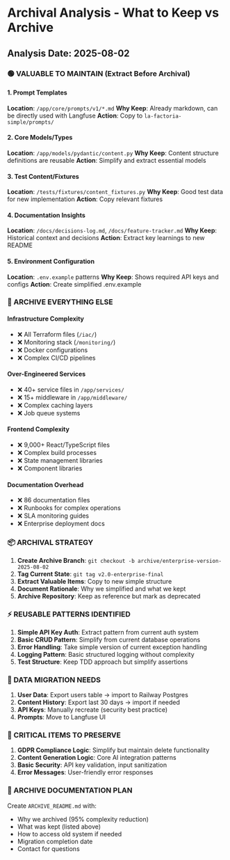 # Archival Analysis - What to Keep vs Archive

## Analysis Date: 2025-08-02

### 🟢 VALUABLE TO MAINTAIN (Extract Before Archival)

#### 1. Prompt Templates
**Location**: `/app/core/prompts/v1/*.md`
**Why Keep**: Already markdown, can be directly used with Langfuse
**Action**: Copy to `la-factoria-simple/prompts/`

#### 2. Core Models/Types
**Location**: `/app/models/pydantic/content.py`
**Why Keep**: Content structure definitions are reusable
**Action**: Simplify and extract essential models

#### 3. Test Content/Fixtures
**Location**: `/tests/fixtures/content_fixtures.py`
**Why Keep**: Good test data for new implementation
**Action**: Copy relevant fixtures

#### 4. Documentation Insights
**Location**: `/docs/decisions-log.md`, `/docs/feature-tracker.md`
**Why Keep**: Historical context and decisions
**Action**: Extract key learnings to new README

#### 5. Environment Configuration
**Location**: `.env.example` patterns
**Why Keep**: Shows required API keys and configs
**Action**: Create simplified .env.example

### 🔴 ARCHIVE EVERYTHING ELSE

#### Infrastructure Complexity
- ❌ All Terraform files (`/iac/`)
- ❌ Monitoring stack (`/monitoring/`)
- ❌ Docker configurations
- ❌ Complex CI/CD pipelines

#### Over-Engineered Services
- ❌ 40+ service files in `/app/services/`
- ❌ 15+ middleware in `/app/middleware/`
- ❌ Complex caching layers
- ❌ Job queue systems

#### Frontend Complexity
- ❌ 9,000+ React/TypeScript files
- ❌ Complex build processes
- ❌ State management libraries
- ❌ Component libraries

#### Documentation Overhead
- ❌ 86 documentation files
- ❌ Runbooks for complex operations
- ❌ SLA monitoring guides
- ❌ Enterprise deployment docs

### 📦 ARCHIVAL STRATEGY

1. **Create Archive Branch**: `git checkout -b archive/enterprise-version-2025-08-02`
2. **Tag Current State**: `git tag v2.0-enterprise-final`
3. **Extract Valuable Items**: Copy to new simple structure
4. **Document Rationale**: Why we simplified and what we kept
5. **Archive Repository**: Keep as reference but mark as deprecated

### ⚡ REUSABLE PATTERNS IDENTIFIED

1. **Simple API Key Auth**: Extract pattern from current auth system
2. **Basic CRUD Pattern**: Simplify from current database operations  
3. **Error Handling**: Take simple version of current exception handling
4. **Logging Pattern**: Basic structured logging without complexity
5. **Test Structure**: Keep TDD approach but simplify assertions

### 💾 DATA MIGRATION NEEDS

1. **User Data**: Export users table → import to Railway Postgres
2. **Content History**: Export last 30 days → import if needed
3. **API Keys**: Manually recreate (security best practice)
4. **Prompts**: Move to Langfuse UI

### 🚨 CRITICAL ITEMS TO PRESERVE

1. **GDPR Compliance Logic**: Simplify but maintain delete functionality
2. **Content Generation Logic**: Core AI integration patterns
3. **Basic Security**: API key validation, input sanitization
4. **Error Messages**: User-friendly error responses

### 📝 ARCHIVE DOCUMENTATION PLAN

Create `ARCHIVE_README.md` with:
- Why we archived (95% complexity reduction)
- What was kept (listed above)
- How to access old system if needed
- Migration completion date
- Contact for questions